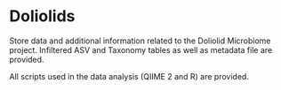 # Doliolids
Store data and additional information related to the Doliolid Microbiome project. Infiltered ASV and Taxonomy tables as well as metadata file are provided.

All scripts used in the data analysis (QIIME 2 and R) are provided.
